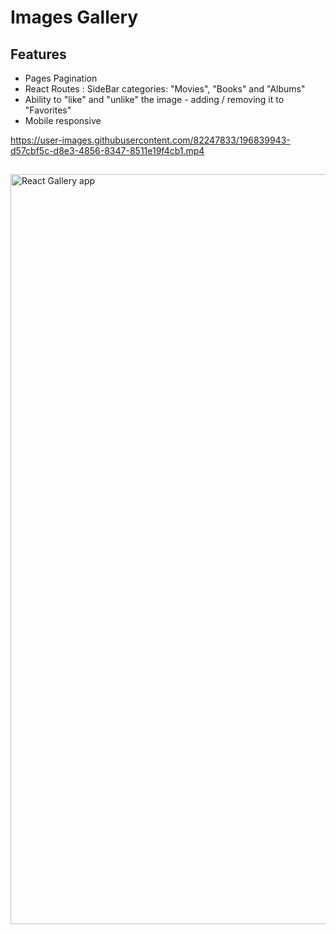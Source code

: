 # Images Gallery    

## Features   
   
* Pages Pagination  
* React Routes : SideBar categories: "Movies", "Books" and "Albums"
* Ability to "like" and "unlike" the image - adding / removing it to "Favorites"
* Mobile responsive
 

https://user-images.githubusercontent.com/82247833/196839943-d57cbf5c-d8e3-4856-8347-8511e19f4cb1.mp4

 


 
 
## 

[<img width="1200" alt="React Gallery app" src="https://user-images.githubusercontent.com/82247833/179423683-a8b6894c-603f-4818-adde-3090e7ab5175.png">](https://frontendella.github.io/Gallery_built_in_React/)
